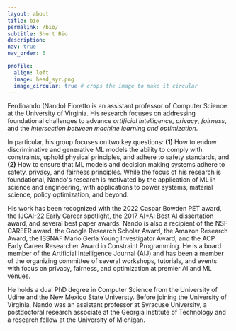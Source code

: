 ```yaml
---
layout: about
title: bio
permalink: /bio/
subtitle: Short Bio
description: 
nav: true
nav_order: 5

profile:
  align: left
  image: head_syr.png
  image_circular: true # crops the image to make it circular
---
```


Ferdinando (Nando) Fioretto is an assistant professor of Computer 
Science at the University of Virginia. His research focuses on 
addressing foundational challenges to advance _artificial intelligence_, 
_privacy_, _fairness_, and the _intersection between machine learning 
and optimization_. 

In particular, his group focuses on two key questions:
**(1)** How to endow discriminative and generative ML models the ability to comply with constraints, uphold physical principles, and adhere to safety standards, and
**(2)** How to ensure that ML models and decision making systems adhere to safety, privacy, and fairness principles. 
While the focus of his research is foundational, Nando's research is motivated by the application of ML in science and engineering, with applications to power systems, material science, policy optimization, and beyond. 

His work has been recognized with the 
2022 Caspar Bowden PET award, 
the IJCAI-22 Early Career spotlight, 
the 2017 AI\*AI Best AI dissertation award, and 
several best paper awards. 
Nando is also a recipient of 
the NSF CAREER award, 
the Google Research Scholar Award, 
the Amazon Research Award, 
the ISSNAF Mario Gerla Young Investigator Award, and 
the ACP Early Career Researcher Award in Constraint Programming. 
He is a board member of the Artificial Intelligence Journal (AIJ) 
and has been a member of the organizing committee of several workshops, 
tutorials, and events with focus on privacy, fairness, and optimization 
at premier AI and ML venues. 

He holds a dual PhD degree in Computer Science from the University of 
Udine and the New Mexico State Universty. Before joining the University 
of Virginia, Nando was an assistant professor at Syracuse University, 
a postdoctoral research associate at the Georgia Institute of Technology 
and a research fellow at the University of Michigan.